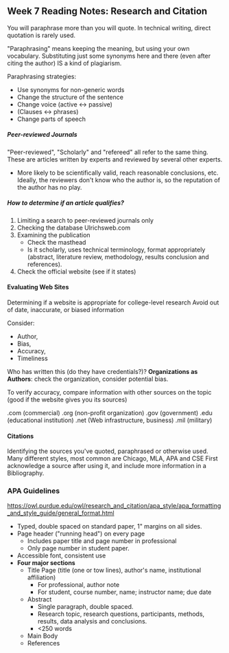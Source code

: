 ## Week 7 Reading Notes: Research and Citation

You will paraphrase more than you will quote. In technical writing, direct quotation is rarely used.

"Paraphrasing" means keeping the meaning, but using your own vocabulary.
Substituting just some synonyms here and there (even after citing the author) IS a kind of plagiarism.

Paraphrasing strategies:
- Use synonyms for non-generic words
- Change the structure of the sentence
- Change voice (active <-> passive)
- (Clauses <-> phrases)
- Change parts of speech

##### Peer-reviewed Journals
"Peer-reviewed", "Scholarly" and "refereed" all refer to the same thing.
These are articles written by experts and reviewed by several other experts. 
- More likely to be scientifically valid, reach reasonable conclusions, etc.
Ideally, the reviewers don't know who the author is, so the reputation of the author has no play.

##### How to determine if an article qualifies?
1. Limiting a search to peer-reviewed journals only
2. Checking the database Ulrichsweb.com
3. Examining the publication
	- Check the masthead
	- Is it scholarly, uses technical terminology, format appropriately (abstract, literature review, methodology, results conclusion and references).
4. Check the official website (see if it states)


#### Evaluating Web Sites
Determining if a website is appropriate for college-level research
Avoid out of date, inaccurate, or biased information

Consider:
- Author,
- Bias,
- Accuracy,
- Timeliness

Who has written this (do they have credentials?)? 
**Organizations as Authors**: check the organization, consider potential bias.

To verify accuracy, compare information with other sources on the topic (good if the website gives you its sources)

.com (commercial)
.org (non-profit organization)
.gov (government)
.edu (educational institution)
.net (Web infrastructure, business)
.mil (military)

#### Citations
Identifying the sources you've quoted, paraphrased or otherwise used.  
Many different styles, most common are Chicago, MLA, APA and CSE
First acknowledge a source after using it, and include more information in a Bibliography.


### APA Guidelines
https://owl.purdue.edu/owl/research_and_citation/apa_style/apa_formatting_and_style_guide/general_format.html 
- Typed, double spaced on standard paper, 1" margins on all sides.
- Page header ("running head") on every page
	- Includes paper title and page number in professional
	- Only page number in student paper.
- Accessible font, consistent use
- **Four major sections**
	- Title Page (title (one or tow lines), author's name, institutional affiliation)
		- For professional, author note
		- For student, course number, name; instructor name; due date
	- Abstract
		- Single paragraph, double spaced.
		- Research topic, research questions, participants, methods, results, data analysis and conclusions.
		- <250 words
	- Main Body
	- References